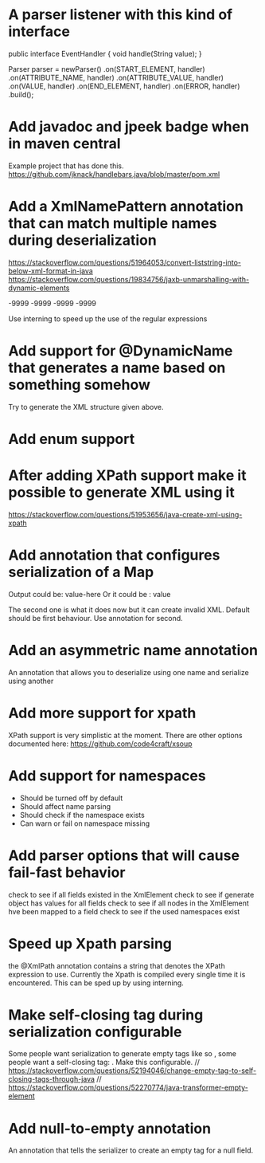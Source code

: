 # A parser listener with this kind of interface

public interface EventHandler {
  void handle(String value);
}

Parser parser = newParser()
    .on(START_ELEMENT, handler)
    .on(ATTRIBUTE_NAME, handler)
    .on(ATTRIBUTE_VALUE, handler)
    .on(VALUE, handler)
    .on(END_ELEMENT, handler)
    .on(ERROR, handler)
    .build();

# Add javadoc and jpeek badge when in maven central

Example project that has done this.
https://github.com/jknack/handlebars.java/blob/master/pom.xml

# Add a XmlNamePattern annotation that can match multiple names during deserialization

https://stackoverflow.com/questions/51964053/convert-liststring-into-below-xml-format-in-java
https://stackoverflow.com/questions/19834756/jaxb-unmarshalling-with-dynamic-elements

<xx>
    <s1>
        <X>-9999</X>
        <Y>-9999</Y>
    </s1>
    <s2>
        <X>-9999</X>
        <Y>-9999</Y>
   </s2>
</xx>

Use interning to speed up the use of the regular expressions

# Add support for @DynamicName that generates a name based on something somehow

Try to generate the XML structure given above.

# Add enum support

# After adding XPath support make it possible to generate XML using it

https://stackoverflow.com/questions/51953656/java-create-xml-using-xpath

# Add annotation that configures serialization of a Map

Output could be: <item key="key-here">value-here</item>
Or it could be : <key>value</key>

The second one is what it does now but it can create invalid XML. Default should be first behaviour. Use
annotation for second.

# Add an asymmetric name annotation

An annotation that allows you to deserialize using one name and serialize using another

# Add more support for xpath

XPath support is very simplistic at the moment. There are other options documented here:
https://github.com/code4craft/xsoup

# Add support for namespaces

- Should be turned off by default
- Should affect name parsing
- Should check if the namespace exists
- Can warn or fail on namespace missing

# Add parser options that will cause fail-fast behavior

check to see if all fields existed in the XmlElement
check to see if generate object has values for all fields
check to see if all nodes in the XmlElement hve been mapped to a field
check to see if the used namespaces exist

# Speed up Xpath parsing

the @XmlPath annotation contains a string that denotes the XPath expression to use. Currently the Xpath is compiled
every single time it is encountered. This can be sped up by using interning.

# Make self-closing tag during serialization configurable

Some people want serialization to generate empty tags like so <tag></tag>, some people want a self-closing tag: <tag/>.
Make this configurable.
// https://stackoverflow.com/questions/52194046/change-empty-tag-to-self-closing-tags-through-java
// https://stackoverflow.com/questions/52270774/java-transformer-empty-element

# Add null-to-empty annotation

An annotation that tells the serializer to create an empty tag for a null field.
